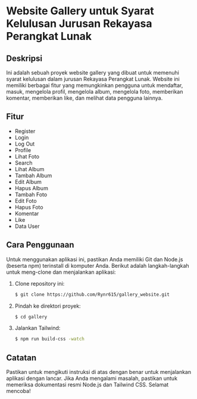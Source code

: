 
# Website Gallery untuk Syarat Kelulusan Jurusan Rekayasa Perangkat Lunak

## Deskripsi
Ini adalah sebuah proyek website gallery yang dibuat untuk memenuhi syarat kelulusan dalam jurusan Rekayasa Perangkat Lunak. Website ini memiliki berbagai fitur yang memungkinkan pengguna untuk mendaftar, masuk, mengelola profil, mengelola album, mengelola foto, memberikan komentar, memberikan like, dan melihat data pengguna lainnya.

## Fitur
- Register
- Login
- Log Out
- Profile
- Lihat Foto
- Search
- Lihat Album
- Tambah Album
- Edit Album
- Hapus Album
- Tambah Foto
- Edit Foto
- Hapus Foto
- Komentar
- Like
- Data User

## Cara Penggunaan
Untuk menggunakan aplikasi ini, pastikan Anda memiliki Git dan Node.js (beserta npm) terinstall di komputer Anda. Berikut adalah langkah-langkah untuk meng-clone dan menjalankan aplikasi:

1. Clone repository ini:
    ```bash
    $ git clone https://github.com/Rynr615/gallery_website.git
    ```

2. Pindah ke direktori proyek:
    ```bash
    $ cd gallery
    ```

3. Jalankan Tailwind:
    ```bash
    $ npm run build-css -watch
    ```

## Catatan
Pastikan untuk mengikuti instruksi di atas dengan benar untuk menjalankan aplikasi dengan lancar. Jika Anda mengalami masalah, pastikan untuk memeriksa dokumentasi resmi Node.js dan Tailwind CSS. Selamat mencoba!